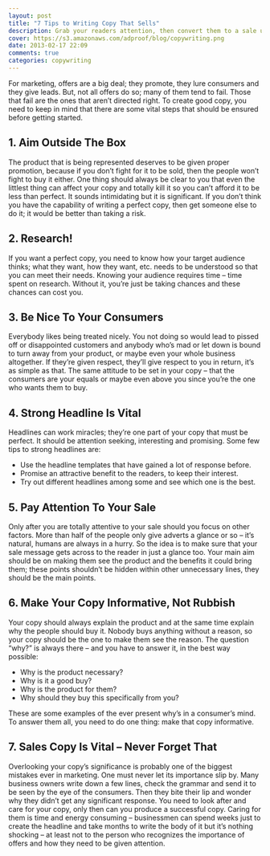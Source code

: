 ```yaml
---
layout: post
title: "7 Tips to Writing Copy That Sells"
description: Grab your readers attention, then convert them to a sale using these seven proven principles.
cover: https://s3.amazonaws.com/adproof/blog/copywriting.png
date: 2013-02-17 22:09
comments: true
categories: copywriting
---
```


For marketing, offers are a big deal; they promote, they lure consumers and they give leads. But, not all offers do so; many of them tend to fail. Those that fail are the ones that aren’t directed right. To create good copy, you need to keep in mind that there are some vital steps that should be ensured before getting started.

<!--more-->

## 1. Aim Outside The Box

The product that is being represented deserves to be given proper promotion, because if you don’t fight for it to be sold, then the people won’t fight to buy it either. One thing should always be clear to you that even the littlest thing can affect your copy and totally kill it so you can’t afford it to be less than perfect. It sounds intimidating but it is significant. If you don’t think you have the capability of writing a perfect copy, then get someone else to do it; it would be better than taking a risk.

## 2. Research!

If you want a perfect copy, you need to know how your target audience thinks; what they want, how they want, etc. needs to be understood so that you can meet their needs. Knowing your audience requires time – time spent on research. Without it, you’re just be taking chances and these chances can cost you.

## 3. Be Nice To Your Consumers

Everybody likes being treated nicely. You not doing so would lead to pissed off or disappointed customers and anybody who’s mad or let down is bound to turn away from your product, or maybe even your whole business altogether. If they’re given respect, they’ll give respect to you in return, it’s as simple as that. The same attitude to be set in your copy – that the consumers are your equals or maybe even above you since you’re the one who wants them to buy.

## 4. Strong Headline Is Vital
Headlines can work miracles; they’re one part of your copy that must be perfect. It should be attention seeking, interesting and promising. Some few tips to strong headlines are:

  * Use the headline templates that have gained a lot of response before.
  * Promise an attractive benefit to the readers, to keep their interest.
  * Try out different headlines among some and see which one is the best.

## 5. Pay Attention To Your Sale

Only after you are totally attentive to your sale should you focus on other factors. More than half of the people only give adverts a glance or so – it’s natural, humans are always in a hurry. So the idea is to make sure that your sale message gets across to the reader in just a glance too. Your main aim should be on making them see the product and the benefits it could bring them; these points shouldn’t be hidden within other unnecessary lines, they should be the main points.

## 6. Make Your Copy Informative, Not Rubbish

Your copy should always explain the product and at the same time explain why the people should buy it. Nobody buys anything without a reason, so your copy should be the one to make them see the reason. The question “why?” is always there – and you have to answer it, in the best way possible: 

  * Why is the product necessary? 
  * Why is it a good buy? 
  * Why is the product for them? 
  * Why should they buy this specifically from you? 
  
These are some examples of the ever present why’s in a consumer’s mind. To answer them all, you need to do one thing: make that copy informative.

## 7. Sales Copy Is Vital – Never Forget That

Overlooking your copy’s significance is probably one of the biggest mistakes ever in marketing. One must never let its importance slip by. Many business owners write down a few lines, check the grammar and send it to be seen by the eye of the consumers. Then they bite their lip and wonder why they didn’t get any significant response. You need to look after and care for your copy, only then can you produce a successful copy. Caring for them is time and energy consuming – businessmen can spend weeks just to create the headline and take months to write the body of it but it’s nothing shocking – at least not to the person who recognizes the importance of offers and how they need to be given attention.
